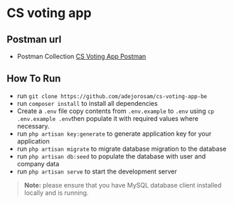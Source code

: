 # CS voting app


## Postman url

- Postman Collection [CS Voting App Postman](https://documenter.getpostman.com/view/11352997/2s8ZDeSduf)

## How To Run

- run `git clone https://github.com/adejorosam/cs-voting-app-be`
- run `composer install` to install all dependencies
- Create a `.env` file copy contents from `.env.example` to `.env` using `cp .env.example .env`then populate it with required values where necessary.
- run `php artisan key:generate` to generate application key for your application
- run `php artisan migrate` to migrate database migration to the database
- run `php artisan db:seed` to populate the database with user and company data
- run `php artisan serve` to start the development server

> **Note:** please ensure that you have MySQL database client installed locally and is running.





